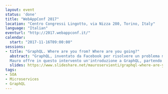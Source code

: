 ```yaml
---
layout: event
status: 'done'
title: "WebAppConf 2017"
location: "Centro Congressi Lingotto, via Nizza 280, Torino, Italy"
language: "Italian"
eventurl: "http://2017.webappconf.it/"
calendar:
  start: "2017-11-16T09:00:00"
sessions:
- title: "GraphQL. Where are you from? Where are you going?"
  abstract: "GraphQL, inventato da Facebook per risolvere un problema molto specifico, è diventato uno standard. Le applicazioni client lo utilizzano per leggere e manipolare i dati esposti dai server back-end. È così flessibile che recentemente GitHub l'ha adottata per tutte le sue API. Il paradigma è semplice e tuttavia potente tale da consentire la manipolazione flessibile e la loro composizione da molte fonti diverse.
  Mauro offre in questo intervento un'introduzione a GraphQL, partendo da una breve storia e poi analizzando come GraphQL risolva i tipici problemi in cui i progettisti API e i loro consumer si possono imbattere."
  slides: https://www.slideshare.net/mauroservienti/graphql-where-are-you-from-where-are-you-going
tags:
- SOA
- Microservices
- GraphQL
---
```

